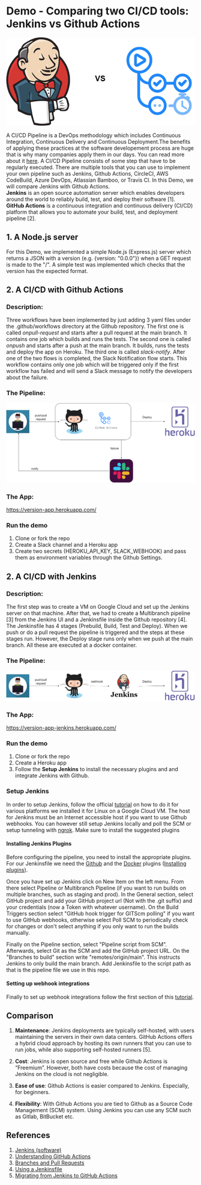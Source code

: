 # Demo - Comparing two CI/CD tools: Jenkins vs Github Actions

![](imgs/jenkins-vs-github-actions.png)

A CI/CD Pipeline is a DevOps methodology which includes Continuous Integration, Continuous Delivery and Continuous Deployment.The benefits of applying these practices at the software developement process are huge that is why many companies apply them in our days. You can read more about it [here](https://www.digitalocean.com/community/tutorials/an-introduction-to-continuous-integration-delivery-and-deployment). 
A CI/CD Pipeline consists of some step that have to be  regularly executed. There are multiple tools that you can use to implement your own pipeline such as Jenkins, Github Actions, CircleCI, AWS CodeBuild, Azure DevOps, Atlassian Bamboo, or Travis CI. In this Demo, we will compare Jenkins with Github Actions. 
<br>
**Jenkins** is an open source automation server which enables developers around the world to reliably build, test, and deploy their software [1].
<br>
**GitHub Actions** is a continuous integration and continuous delivery (CI/CD) platform that allows you to automate your build, test, and deployment pipeline [2].
<br>

## 1. A Node.js server
For this Demo, we implemented a simple Node.js (Express.js) server which returns a JSON with a version (e.g. {version: "0.0.0"}) when a GET request is made to the "/".
A simple test was implemented which checks that the version has the expected format.

## 2. A CI/CD with Github Actions

### Description:
Three workflows have been implemented by just adding 3 yaml files under the .github/workflows directory at the Github repository.
The first one is called *onpull-request* and starts after a pull request at the main branch. It contains one job which builds and runs the tests. The second one is called *onpush* and starts after a push at the main branch. It builds, runs the tests and deploy the app on Heroku. 
The third one is called *slack-notify*. After one of the two flows is completed, the Slack Notification flow starts. This workflow contains only one job which will be triggered only if the first workflow has failed and will send a Slack message to notify the developers about the failure.
### The Pipeline:
![](imgs/pipeline-github-actions.png)
### The App:
https://version-app.herokuapp.com/

### Run the demo

1. Clone or fork the repo
2. Create a Slack channel and a Heroku app
4. Create two secrets (HEROKU_API_KEY, SLACK_WEBHOOK) and pass them as environment variables through the Github Settings.

## 2. A CI/CD with Jenkins
### Description:
The first step was to create a VM on Google Cloud and set up the Jenkins server on that machine. After that, we had to create a Multibranch pipeline [3] from the Jenkins UI and a Jenkinsfile inside the Github repository [4]. The Jenkinsfile has 4 stages (Prebuild, Build, Test and Deploy). When we push or do a pull request the pipeline is triggered and the steps at these stages run. However, the Deploy stage runs only when we push at the main branch. All these are executed at a docker container.
### The Pipeline:
![](imgs/pipeline-jenkins.png)
### The App: 
https://version-app-jenkins.herokuapp.com/

### Run the demo
1. Clone or fork the repo
2. Create a Heroku app
3. Follow the **Setup Jenkins** to install the necessary plugins and and integrate Jenkins with Github. 

### Setup Jenkins

In order to setup Jenkins, follow the official [tutorial](https://www.jenkins.io/doc/book/installing/ ) on how to do it for various platforms
we installed it for Linux on a Google Cloud VM. The host for Jenkins must be an Internet accessible host if you want to use Github webhooks. You
can however still setup Jenkins locally and poll the SCM or setup tunneling with [ngrok](https://ngrok.com/). Make sure to install the suggested 
plugins

#### Installing Jenkins Plugins

Before configuring the pipeline, you need to install the appropriate plugins. For our Jenkinsfile we need the [Github](https://plugins.jenkins.io/github/) and the [Docker](https://plugins.jenkins.io/docker-plugin/) plugins ([Installing plugins](https://www.jenkins.io/doc/book/managing/plugins/)). 

Once you have set up Jenkins click on New Item on the left menu. From there select Pipeline or Multibranch Pipeline (if you want to run builds
on multiple branches, such as staging and prod). In the General section, select GitHub project and add your GitHub project url (Not with the .git suffix) and your credentials (now a Token with whatever username). On the Build Triggers section select "GitHub hook trigger for GITScm polling" if you want to use GitHub webhooks, otherwise select Poll SCM to periodically check for changes or don't select anything if you only want to run the builds manually.

Finally on the Pipeline section, select "Pipeline script from SCM". Afterwards, select Git as the SCM and add the GitHub project URL. On the "Branches to build" section write "remotes/origin/main". This instructs Jenkins to only build the main branch. Add Jenkinsfile to the script path as that is the pipeline file we use in this repo.

#### Setting up webhook integrations

Finally to set up webhook integrations follow the first section of this [tutorial](https://www.blazemeter.com/blog/how-to-integrate-your-github-repository-to-your-jenkins-project).


## Comparison

1. **Maintenance**: Jenkins deployments are typically self-hosted, with users maintaining the servers in their own data centers. GitHub Actions offers a hybrid cloud approach by hosting its own runners that you can use to run jobs, while also supporting self-hosted runners [5].

2. **Cost**: Jenkins is open source and free while Github Actions is “Freemium”. However, both have costs because the cost of managing Jenkins on the cloud is not negligible.

3. **Ease of use**: Github Actions is easier compared to Jenkins. Especially, for beginners. 

4. **Flexibility**: With Github Actions you are tied to Github as a Source Code Management (SCM) system. Using Jenkins you can use any SCM such as Gitlab, BitBucket etc.

## References
1. [Jenkins (software)](https://en.wikipedia.org/wiki/Jenkins_(software))
2. [Understanding GitHub Actions](https://docs.github.com/en/actions/learn-github-actions/understanding-github-actions)
3. [Branches and Pull Requests](https://www.jenkins.io/doc/book/pipeline/multibranch/#:~:text=The%20Multibranch%20Pipeline%20project%20type,a%20Jenkinsfile%20in%20source%20control.)
4. [Using a Jenkinsfile ](https://www.jenkins.io/doc/book/pipeline/jenkinsfile/)
5. [Migrating from Jenkins to GitHub Actions](https://docs.github.com/en/actions/migrating-to-github-actions/migrating-from-jenkins-to-github-actions)
